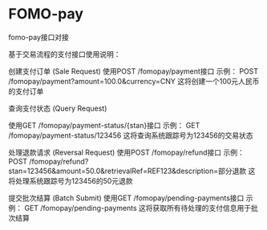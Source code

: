 # FOMO-pay
fomo-pay接口对接

基于交易流程的支付接口使用说明：

创建支付订单 (Sale Request)
使用POST /fomopay/payment接口
示例：
POST /fomopay/payment?amount=100.0&currency=CNY
这将创建一个100元人民币的支付订单

查询支付状态 (Query Request)

使用GET /fomopay/payment-status/{stan}接口
示例：
GET /fomopay/payment-status/123456
这将查询系统跟踪号为123456的交易状态

处理退款请求 (Reversal Request)
使用POST /fomopay/refund接口
示例：
POST /fomopay/refund?stan=123456&amount=50.0&retrievalRef=REF123&description=部分退款
这将处理系统跟踪号为123456的50元退款

提交批次结算 (Batch Submit)
使用GET /fomopay/pending-payments接口
示例：
GET /fomopay/pending-payments
这将获取所有待处理的支付信息用于批次结算